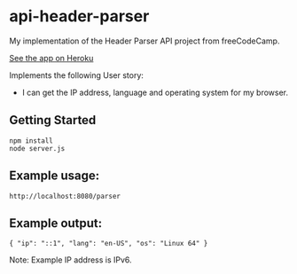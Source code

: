 # api-header-parser
My implementation of the Header Parser API project from freeCodeCamp.

[See the app on Heroku](https://arcane-reef-31516.herokuapp.com/)

Implements the following User story:
*  I can get the IP address, language and operating system for my browser.

## Getting Started
```
npm install
node server.js
```

## Example usage:
`http://localhost:8080/parser`

## Example output:
`{ "ip": "::1", "lang": "en-US", "os": "Linux 64" }`

Note: Example IP address is IPv6.
